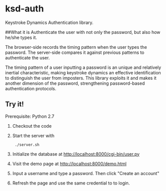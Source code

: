 # ksd-auth
Keystroke Dynamics Authentication library.

##What it is
Authenticate the user with not only the password, but also how he/she types it.

The browser-side records the timing pattern when the user types the password. The server-side compares it against previous patterns to authenticate the user.

The timing pattern of a user inputting a password is an unique and relatively inertial characteristic, making keystroke dynamics an effective identification to distinguish the user from imposters. This library exploits it and makes it another dimension of the password, strengthening password-based authentication protocols.

## Try it!

Prerequisite: Python 2.7

1. Checkout the code
2. Start the server with

        ./server.sh

3. Initialize the database at [http://localhost:8000/cgi-bin/user.py](http://localhost:8000/cgi-bin/user.py)
4. Visit the demo page at [http://localhost:8000/demo.html](http://localhost:8000/demo.html)
5. Input a username and type a password. Then click "Create an account"
6. Refresh the page and use the same credential to to login.
